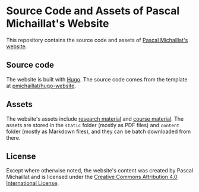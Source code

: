 # Source Code and Assets of Pascal Michaillat's Website

This repository contains the source code and assets of [Pascal Michaillat's website](https://pascalmichaillat.org). 

## Source code

The website is built with [Hugo](https://github.com/gohugoio/hugo). The source code comes from the template at [pmichaillat/hugo-website](https://github.com/pmichaillat/hugo-website).

## Assets

The website's assets include [research material](https://pascalmichaillat.org/papers/) and [course material](https://pascalmichaillat.org/courses/). The assets are stored in the `static` folder (mostly as PDF files) and `content` folder (mostly as Markdown files), and they can be batch downloaded from there.

## License

Except where otherwise noted, the website's content was created by Pascal Michaillat and is licensed under the [Creative Commons Attribution 4.0 International License](http://creativecommons.org/licenses/by/4.0/).
